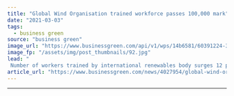 ```yaml
---
title: "Global Wind Organisation trained workforce passes 100,000 mark"
date: "2021-03-03"
tags: 
  - business green
source: "business green"
image_url: "https://www.businessgreen.com/api/v1/wps/14b6581/60391224-3fc6-434d-8867-d9bdb555a521/2/iStock-1224601665-oil-wind-turbine-farm-185x114.jpg"
image_fp: "/assets/img/post_thumbnails/92.jpg"
lead: "
 Number of workers trained by international renewables body surges 12 per cent in the past year, as demand for wind technicians continues to grow ..."
article_url: "https://www.businessgreen.com/news/4027954/global-wind-organisation-trained-workforce-passes-100-mark"
---
```


---
